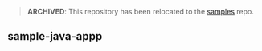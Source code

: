 > **ARCHIVED**: This repository has been relocated to the [samples](https://github.com/buildpack/samples/) repo.

## sample-java-appp
